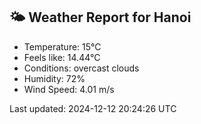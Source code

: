 <!-- WEATHER-START -->
## 🌤 Weather Report for Hanoi

- Temperature: 15°C
- Feels like: 14.44°C
- Conditions: overcast clouds
- Humidity: 72%
- Wind Speed: 4.01 m/s

Last updated: 2024-12-12 20:24:26 UTC
<!-- WEATHER-END -->
